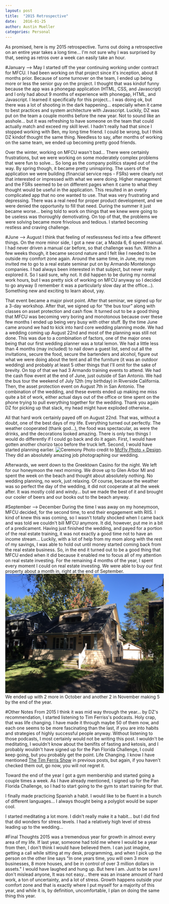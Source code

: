 ```yaml
---
layout: post
title:  "2015 Retrospective"
date:   2016-01-25
author: Austin Mueller
categories: Personal
---
```

As promised, here is my 2015 retrospective.  Turns out doing a retrospective on an entire year takes a long time... I'm not sure why I was surprised by that, seeing as retros over a week can easily take an hour.

#January —> May
I started off the year continuing working under contract for MFCU.  I had been working on that project since it's inception, about 8 months prior.  Because of some turnover on the team, I ended up being more or less the senior guy on the project.  I thought that was kindof funny because the app was a phonegap application (HTML, CSS, and Javascript) and I only had about 9 months of experience with phonegap, HTML, and Javascript.  I learned it specifically for this project...  I was doing ok, but there was a lot of shooting in the dark happening... especially when it came to best practices and system architecture with Javascript.  Luckily, DZ was put on the team a couple months before the new year.  Not to sound like an asshole... but it was refreshing to have someone on the team that could actually match and exceed my skill level.  I hadn't really had that since I stopped working with Ben, my long time friend.  I could be wrong, but I think DZ kindof thought the same thing.  Needless to say, after months of working on the same team, we ended up becoming pretty good friends.  

Over the winter, working on MFCU wasn't bad... There were certainly frustrations, but we were working on some moderately complex problems that were fun to solve...  So long as the company politics stayed out of the way.  By spring though, it became pretty uninspiring.  The users of the application we were building (financial service reps - FSRs) were clearly not that interested or impressed with what we were doing.  Higher management and the FSRs seemed to be on different pages when it came to what they thought would be useful in the application.  This resulted in an overly complicated app that no one wanted to use.  That was very frustrating and depressing.  There was a real need for proper product development, and we were denied the opportunity to fill that need.  During the summer it just became worse… being told to work on things that we knew were going to be useless was thoroughly demotivating.  On top of that, the problems we were solving became more frivolous and tedious.  I started becoming restless and craving challenge.

#June —> August
I think that feeling of restlessness fed into a few different things.  On the more minor side, I got a new car, a Mazda 6, 6 speed manual.  I had never driven a manual car before, so that challenge was fun.  Within a few weeks though, it became second nature and I felt like I needed to be outside my comfort zone again.  Around the same time, in June, my mom invited me to go to a real estate seminar put on by Armando Montelongo companies.  I had always been interested in that subject, but never really explored it.  So I said sure, why not.  It did happen to be during my normal work hours, but I was pretty sick of working on MFCU anyway so I decided to go anyway (I remember it was a particularly slow day at the office...).  Something new and exciting to learn about, yay.

That event became a major pivot point.  After that seminar, we signed up for a 3-day workshop.  After that, we signed up for “the bus tour” along with classes on asset protection and cash flow.  It turned out to be a good thing that MFCU was becoming very boring and monotonous because over these few months I ended up being very busy with other stuff.  By the time June came around we had to kick into hard core wedding planning mode.  We had a wedding coming up August 22nd and most of the planning was still not done.  This was due to a combination of factors, one of the major ones being that our first wedding planner was a total lemon.  We had a little less than 4 months (may included) to nail down a guest list, send out all the invitations, secure the food, secure the bartenders and alcohol, figure out what we were doing about the tent and all the furniture (it was an outdoor wedding) and probably at least 5 other things that I'll omit for the sake of brevity.  On top of that we had 3 Armando training events to attend.  We had the cash flow event at the end of June, just outside of San Antonio.  We had the bus tour the weekend of July 12th (my birthday) in Riverside California.  Then, the asset protection event on August 7th in San Antonio.  The combination of the wedding, and these events ended up making me miss quite a bit of work, either actual days out of the office or time spent on the phone trying to pull everything together for the wedding.  Thank you again DZ for picking up that slack, my head might have exploded otherwise…

All that hard work certainly payed off on August 22nd.  That was, without a doubt, one of the best days of my life.  Everything turned out perfectly.  The weather cooperated (thank god...), the food was spectacular, as were the drinks, and the decorations looked amazing.  There is only two things I would do differently if I could go back and do it again.  First, I would have gotten another chorizo taco before the truck left.  Second, I would have started planning earlier.
![Ceremony](/images/Ceremony100.jpg)
Photo credit to [McFly Photo + Design](https://www.facebook.com/McFly-Photo-Design-167506753308216).  They did an absolutely amazing job photographing our wedding.

Afterwards, we went down to the Greektown Casino for the night.  We left for our honeymoon the next morning.  We drove up to Glen Arbor MI and spent the week on the beach and thought about absolutely nothing.  No wedding planning, no work, just relaxing.  Of course, because the weather was so perfect the day of the wedding, it did not cooperate at all the week after.  It was mostly cold and windy... but we made the best of it and brought our cooler of beers and our books out to the beach anyway.

#September —> December
During the time I was away on my honeymoon, MFCU decided, for the second time, to end their engagement with RIIS.  I kind of knew this was coming, so I wasn't totally shocked when I came back and was told we couldn't bill MFCU anymore.  It did, however, put me in a bit of a predicament.  Having just finished the wedding, and payed for a portion of the real estate training, it was not exactly a good time not to have an income stream...  Luckily, with a lot of help from my mom along with the rest of my savings, I was able to hold out until money started coming back from the real estate business.  So, in the end it turned out to be a good thing that MFCU ended when it did because it enabled me to focus all of my attention on real estate investing.  For the remaining 4 months of the year, I spent every moment I could on real estate investing.  We were able to buy our first property about a month in, right at the end of September.
![Irving](/images/irving.jpg)
We ended up with 2 more in October and another 2 in November making 5 by the end of the year.


#Other Notes From 2015
I think it was mid way through the year... by DZ's recommendation, I started listening to Tim Ferriss's podcasts.  Holy crap, that was life changing.  I have made it through maybe 50 of them now, and each one seems to be more fascinating than the last, if you are into habits and strategies of highly successful people anyway.  Without listening to those podcasts, I most certainly would not be writing this post.  I wouldn't be meditating, I wouldn't know about the benifits of fasting and ketosis, and I probably wouldn't have signed up for the Pan Florida Challenge, I could keep going, but you probably get the point.  Life Changing.  I know I have mentioned [The Tim Ferris Show](http://fourhourworkweek.com/podcast/) in previous posts, but again, if you haven't checked them out, go now, you will not regret it. 

Toward the end of the year I got a gym membership and started going a couple times a week.  As I have already mentioned, I signed up for the Pan Florida Challenge, so I had to start going to the gym to start training for that.

I finally made practicing Spanish a habit.  I would like to be fluent in a bunch of different languages... I always thought being a polyglot would be super cool.

I started meditating a lot more.  I didn't really make it a habit... but I did find that did wonders for stress levels.  I had a relatively high level of stress leading up to the wedding...

#Final Thoughts
2015 was a tremendous year for growth in almost every area of my life.  If last year, someone had told me where I would be a year from then, I don't think I would have believed them.  I can just imagine, getting a call while sitting at my desk, programming, and when I pick up the person on the other line says "In one years time, you will own 3 more businesses, 8 more houses, and be in control of over 3 million dollars in assets."  I would have laughed and hung up.  But here I am.  Just to be sure I don't mislead anyone, It was not easy... there was an insane amount of hard work, a ton of uncertainty, and a lot of stress.  Growth happens outside your comfort zone and that is exactly where I put myself for a majority of this year, and while it is, by definition, uncomfortable, I plan on doing the same thing this year.


